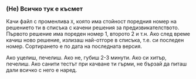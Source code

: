 ### (Не) Всичко тук е късмет
Качи файл с променлива `X`, която има стойност поредния номер на решението ти в списъка с качени решения за предизвикателството.
Първото решение има пореден номер 1, второто 2 и т.н.
Ако след време качиш ново решение, излизаш най-отгоре в списъка, т.е. си последен номер. Сортирането е по дата на последната версия.

Ако уцелиш, печелиш. Ако не, губиш 2-3 минути. Ако си хитър, печелиш.
Ако санити тестът при качване ти гърми, не бързай да питаш дали всичко с него е наред.